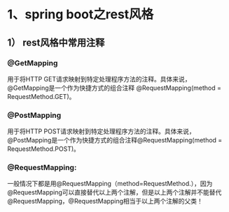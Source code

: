 # 1、spring boot之rest风格

## 1） rest风格中常用注释

### @GetMapping

用于将HTTP GET请求映射到特定处理程序方法的注释。具体来说，@GetMapping是一个作为快捷方式的组合注释
@RequestMapping(method = RequestMethod.GET)。

### @PostMapping

用于将HTTP POST请求映射到特定处理程序方法的注释。具体来说，@PostMapping是一个作为快捷方式的组合注释@RequestMapping(method = RequestMethod.POST)。

### @RequestMapping:

一般情况下都是用@RequestMapping（method=RequestMethod.），因为@RequestMapping可以直接替代以上两个注解，但是以上两个注解并不能替代@RequestMapping，@RequestMapping相当于以上两个注解的父类！